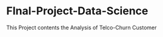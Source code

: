 # FInal-Project-Data-Science
This Project contents the Analysis of Telco-Churn Customer

<img scr = "analysis-logo.jpg">
